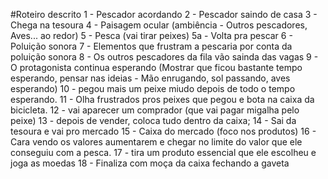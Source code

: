 #Roteiro descrito
1 - Pescador acordando
2 - Pescador saindo de casa
3 - Chega na tesoura
4 - Paisagem ocular (ambiência - Outros pescadores, Aves... ao redor)
5 - Pesca (vai tirar peixes)
5a - Volta pra pescar
6 - Poluição sonora
7 - Elementos que frustram a pescaria por conta da poluição sonora
8 - Os outros pescadores da fila vão sainda das vagas
9 - O protagonista continua esperando (Mostrar que ficou bastante tempo esperando, pensar nas ideias - Mão enrugando, sol passando, aves esperando)
10 - pegou mais um peixe miudo depois de todo o tempo esperando.
11 - Olha frustrados pros peixes que pegou e bota na caixa da bicicleta.
12 - vai aparecer um comprador (que vai pagar migalha pelo peixe)
13 - depois de vender, coloca tudo dentro da caixa;
14 - Sai da tesoura e vai pro mercado
15 - Caixa do mercado (foco nos produtos)
16 - Cara vendo os valores aumentarem e chegar no limite do valor que ele conseguiu com a pesca.
17 - tira um produto essencial que ele escolheu e joga as moedas
18 - Finaliza com moça da caixa fechando a gaveta
